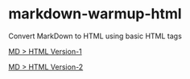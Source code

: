 # markdown-warmup-html
Convert MarkDown to HTML using basic HTML tags 

[MD > HTML Version-1](https://abb-becode.github.io/markdown-warmup-html/)  
  
[MD > HTML Version-2](https://github.com/abb-becode/markdown-warmup-html/index-2.html)

